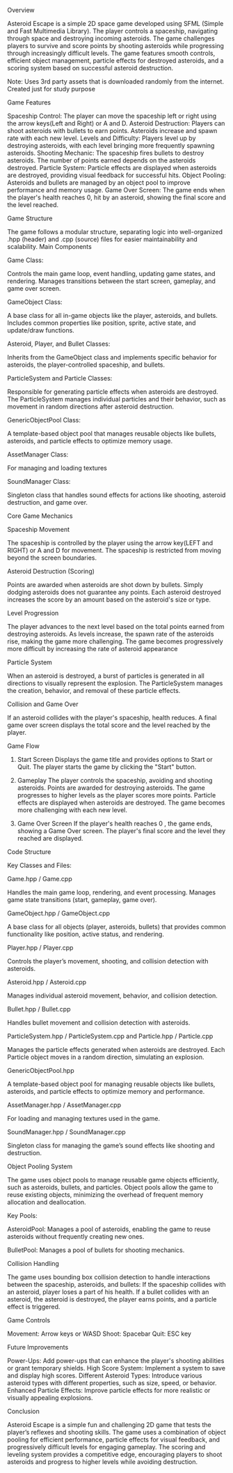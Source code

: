 Overview

Asteroid Escape is a simple 2D space game developed using SFML (Simple and Fast Multimedia Library). The player controls a spaceship, navigating through space and destroying incoming asteroids. The game challenges players to survive and score points by shooting asteroids while progressing through increasingly difficult levels. The game features smooth controls, efficient object management, particle effects for destroyed asteroids, and a scoring system based on successful asteroid destruction.

Note: Uses 3rd party assets that is downloaded randomly from the internet. Created just for study purpose


Game Features

Spaceship Control: The player can move the spaceship left or right using the arrow keys(Left and Right) or A and D.
Asteroid Destruction: Players can shoot asteroids with bullets to earn points. Asteroids increase and spawn rate with each new level.
Levels and Difficulty: Players level up by destroying asteroids, with each level bringing more frequently spawning asteroids.
Shooting Mechanic: The spaceship fires bullets to destroy asteroids. The number of points earned depends on the asteroids destroyed.
Particle System: Particle effects are displayed when asteroids are destroyed, providing visual feedback for successful hits.
Object Pooling: Asteroids and bullets are managed by an object pool to improve performance and memory usage.
Game Over Screen: The game ends when the player's health reaches 0, hit by an asteroid, showing the final score and the level reached.

Game Structure

The game follows a modular structure, separating logic into well-organized .hpp (header) and .cpp (source) files for easier maintainability and scalability.
Main Components

Game Class:

Controls the main game loop, event handling, updating game states, and rendering.
Manages transitions between the start screen, gameplay, and game over screen.

GameObject Class:

A base class for all in-game objects like the player, asteroids, and bullets.
Includes common properties like position, sprite, active state, and update/draw functions.

Asteroid, Player, and Bullet Classes:

Inherits from the GameObject class and implements specific behavior for asteroids, the player-controlled spaceship, and bullets.

ParticleSystem and Particle Classes:

Responsible for generating particle effects when asteroids are destroyed.
The ParticleSystem manages individual particles and their behavior, such as movement in random directions after asteroid destruction.

GenericObjectPool Class:

A template-based object pool that manages reusable objects like bullets, asteroids, and particle effects to optimize memory usage.

AssetManager Class:

For managing and loading textures

SoundManager Class:

Singleton class that handles sound effects for actions like shooting, asteroid destruction, and game over.

Core Game Mechanics

Spaceship Movement

The spaceship is controlled by the player using the arrow key(LEFT and RIGHT) or A and D for movement. The spaceship is restricted from moving beyond the screen boundaries.

Asteroid Destruction (Scoring)

Points are awarded when asteroids are shot down by bullets. Simply dodging asteroids does not guarantee any points. Each asteroid destroyed increases the score by an amount based on the asteroid's size or type.

Level Progression

The player advances to the next level based on the total points earned from destroying asteroids.
As levels increase, the spawn rate of the asteroids rise, making the game more challenging.
The game becomes progressively more difficult by increasing the rate of asteroid appearance

Particle System

When an asteroid is destroyed, a burst of particles is generated in all directions to visually represent the explosion.
The ParticleSystem manages the creation, behavior, and removal of these particle effects.

Collision and Game Over

If an asteroid collides with the player's spaceship, health reduces.
A final game over screen displays the total score and the level reached by the player.

Game Flow

1. Start Screen
Displays the game title and provides options to Start or Quit.
The player starts the game by clicking the "Start" button.

2. Gameplay
The player controls the spaceship, avoiding and shooting asteroids.
Points are awarded for destroying asteroids.
The game progresses to higher levels as the player scores more points.
Particle effects are displayed when asteroids are destroyed.
The game becomes more challenging with each new level.

3. Game Over Screen
If the player's health reaches 0 , the game ends, showing a Game Over screen.
The player's final score and the level they reached are displayed.

Code Structure

Key Classes and Files:

Game.hpp / Game.cpp

Handles the main game loop, rendering, and event processing.
Manages game state transitions (start, gameplay, game over).

GameObject.hpp / GameObject.cpp

A base class for all objects (player, asteroids, bullets) that provides common functionality like position, active status, and rendering.

Player.hpp / Player.cpp

Controls the player’s movement, shooting, and collision detection with asteroids.

Asteroid.hpp / Asteroid.cpp

Manages individual asteroid movement, behavior, and collision detection.

Bullet.hpp / Bullet.cpp

Handles bullet movement and collision detection with asteroids.

ParticleSystem.hpp / ParticleSystem.cpp and Particle.hpp / Particle.cpp

Manages the particle effects generated when asteroids are destroyed. Each Particle object moves in a random direction, simulating an explosion.

GenericObjectPool.hpp

A template-based object pool for managing reusable objects like bullets, asteroids, and particle effects to optimize memory and performance.

AssetManager.hpp / AssetManager.cpp

For loading and managing textures used in the game.

SoundManager.hpp / SoundManager.cpp

Singleton class for managing the game’s sound effects like shooting and destruction.

Object Pooling System

The game uses object pools to manage reusable game objects efficiently, such as asteroids, bullets, and particles. Object pools allow the game to reuse existing objects, minimizing the overhead of frequent memory allocation and deallocation.

Key Pools:

AsteroidPool: Manages a pool of asteroids, enabling the game to reuse asteroids without frequently creating new ones.

BulletPool: Manages a pool of bullets for shooting mechanics.

Collision Handling

The game uses bounding box collision detection to handle interactions between the spaceship, asteroids, and bullets:
If the spaceship collides with an asteroid, player loses a part of his health.
If a bullet collides with an asteroid, the asteroid is destroyed, the player earns points, and a particle effect is triggered.

Game Controls

Movement: Arrow keys or WASD
Shoot: Spacebar
Quit: ESC key


Future Improvements

Power-Ups: Add power-ups that can enhance the player's shooting abilities 
or grant temporary shields.
High Score System: Implement a system to save and display high scores.
Different Asteroid Types: Introduce various asteroid types with different properties, such as size, speed, or behavior.
Enhanced Particle Effects: Improve particle effects for more realistic or visually appealing explosions.


Conclusion

Asteroid Escape is a simple fun and challenging 2D game that tests the player’s reflexes and shooting skills. The game uses a combination of object pooling for efficient performance, particle effects for visual feedback, and progressively difficult levels for engaging gameplay. The scoring and leveling system provides a competitive edge, encouraging players to shoot asteroids and progress to higher levels while avoiding destruction.
